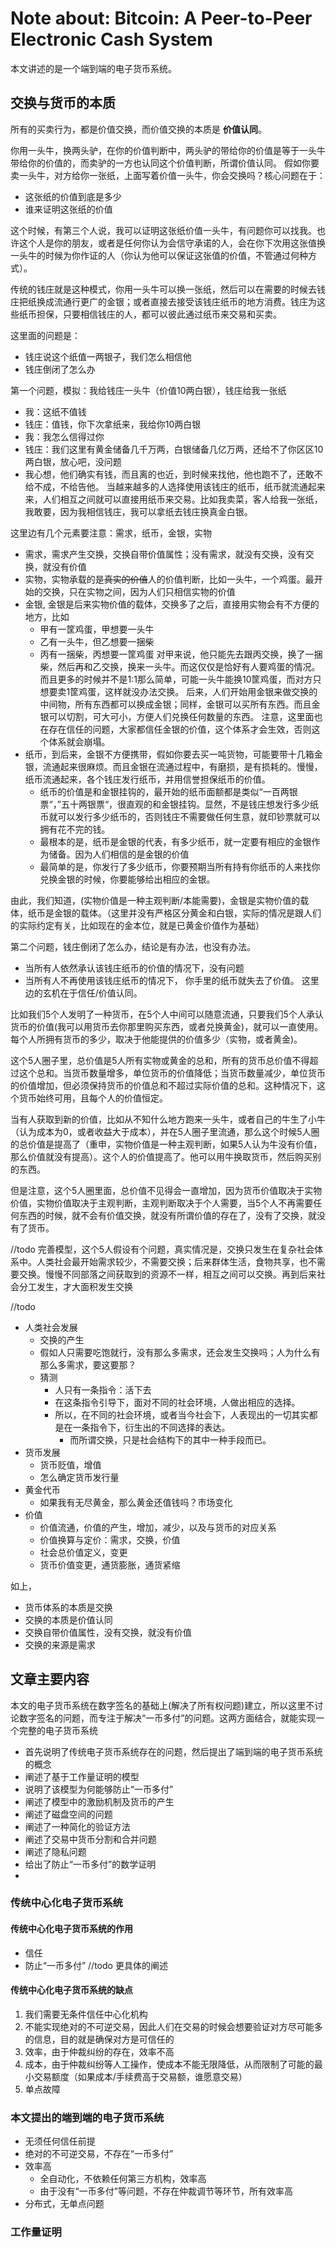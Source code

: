 # Note about: Bitcoin: A Peer-to-Peer Electronic Cash System
本文讲述的是一个端到端的电子货币系统。

## 交换与货币的本质
所有的买卖行为，都是价值交换，而价值交换的本质是 __价值认同__。

你用一头牛，换两头驴，在你的价值判断中，两头驴的带给你的价值是等于一头牛带给你的价值的，而卖驴的一方也认同这个价值判断，所谓价值认同。
假如你要卖一头牛，对方给你一张纸，上面写着价值一头牛，你会交换吗？核心问题在于：
- 这张纸的价值到底是多少
- 谁来证明这张纸的价值

这个时候，有第三个人说，我可以证明这张纸价值一头牛，有问题你可以找我。也许这个人是你的朋友，或者是任何你认为会信守承诺的人，会在你下次用这张值换一头牛的时候为你作证的人（你认为他可以保证这张值的价值，不管通过何种方式）。

传统的钱庄就是这种模式，你用一头牛可以换一张纸，然后可以在需要的时候去钱庄把纸换成流通行更广的金银；或者直接去接受该钱庄纸币的地方消费。钱庄为这些纸币担保，只要相信钱庄的人，都可以彼此通过纸币来交易和买卖。


这里面的问题是：
- 钱庄说这个纸值一两银子，我们怎么相信他
- 钱庄倒闭了怎么办

第一个问题，模拟：我给钱庄一头牛（价值10两白银），钱庄给我一张纸
- 我：这纸不值钱
- 钱庄：值钱，你下次拿纸来，我给你10两白银
- 我：我怎么信得过你
- 钱庄：我们这里有黄金储备几千万两，白银储备几亿万两，还给不了你区区10两白银，放心吧，没问题
- 我心想，他们确实有钱，而且离的也近，到时候来找他，他也跑不了，还敢不给不成，不给告他。
当越来越多的人选择使用该钱庄的纸币，纸币就流通起来来，人们相互之间就可以直接用纸币来交易。比如我卖菜，客人给我一张纸，我敢要，因为我相信钱庄，我可以拿纸去钱庄换真金白银。

这里边有几个元素要注意：需求，纸币，金银，实物
- 需求，需求产生交换，交换自带价值属性；没有需求，就没有交换，没有交换，就没有价值
- 实物，实物承载的是~~真实的价值~~人的价值判断，比如一头牛，一个鸡蛋。最开始的交换，只在实物之间，因为人们只相信实物的价值
- 金银, 金银是后来实物价值的载体，交换多了之后，直接用实物会有不方便的地方，比如
	- 甲有一筐鸡蛋，甲想要一头牛
	- 乙有一头牛，但乙想要一捆柴
	- 丙有一捆柴，丙想要一筐鸡蛋
	对甲来说，他只能先去跟丙交换，换了一捆柴，然后再和乙交换，换来一头牛。而这仅仅是恰好有人要鸡蛋的情况。而且更多的时候并不是1:1那么简单，可能一头牛能换10筐鸡蛋，而对方只想要卖1筐鸡蛋，这样就没办法交换。
	后来，人们开始用金银来做交换的中间物，所有东西都可以换成金银；同样，金银可以买所有东西。而且金银可以切割，可大可小，方便人们兑换任何数量的东西。
	注意，这里面也在存在信任的问题，大家都信任金银的价值，这个体系才会生效，否则这个体系就会崩塌。
- 纸币，到后来，金银不方便携带，假如你要去买一吨货物，可能要带十几箱金银，流通起来很麻烦。而且金银在流通过程中，有磨损，是有损耗的。慢慢，纸币流通起来，各个钱庄发行纸币，并用信誉担保纸币的价值。
	- 纸币的价值是和金银挂钩的，最开始的纸币面额都是类似“一百两银票“，”五十两银票“，很直观的和金银挂钩。显然，不是钱庄想发行多少纸币就可以发行多少纸币的，否则钱庄不需要做任何生意，就印钞票就可以拥有花不完的钱。
	- 最根本的是，纸币是金银的代表，有多少纸币，就一定要有相应的金银作为储备。因为人们相信的是金银的价值
	- 最简单的是，你发行了多少纸币，你要预期当所有持有你纸币的人来找你兑换金银的时候，你要能够给出相应的金银。

由此，我们知道，(实物价值是一种主观判断/本能需要)，金银是实物价值的载体，纸币是金银的载体。（这里并没有严格区分黄金和白银，实际的情况是跟人们的实际约定有关，比如现在的金本位，就是已黄金价值作为基础）

第二个问题，钱庄倒闭了怎么办，结论是有办法，也没有办法。
- 当所有人依然承认该钱庄纸币的价值的情况下，没有问题
- 当所有人不再使用该钱庄纸币的情况下， 你手里的纸币就失去了价值。
这里边的玄机在于信任/价值认同。

比如我们5个人发明了一种货币，在5个人中间可以随意流通，只要我们5个人承认货币的价值(我可以用货币去你那里购买东西，或者兑换黄金)，就可以一直使用。每个人所拥有货币的多少，取决于他能提供的价值多少（实物，或者黄金)。

这个5人圈子里，总价值是5人所有实物或黄金的总和，所有的货币总价值不得超过这个总和。当货币数量增多，单位货币的价值降低；当货币数量减少，单位货币的价值增加，但必须保持货币的价值总和不超过实际价值的总和。这种情况下，这个货币始终可用，且每个人的价值恒定。

当有人获取到新的价值，比如从不知什么地方跑来一头牛，或者自己的牛生了小牛（认为成本为0，或者收益大于成本），并在5人圈子里流通，那么这个时候5人圈的总价值是提高了（重申，实物价值是一种主观判断，如果5人认为牛没有价值，那么价值就没有提高）。这个人的价值提高了。他可以用牛换取货币，然后购买别的东西。

但是注意，这个5人圈里面，总价值不见得会一直增加，因为货币价值取决于实物价值，实物价值取决于主观判断，主观判断取决于个人需要，当5个人不再需要任何东西的时候，就不会有价值交换，就没有所谓价值的存在了，没有了交换，就没有了货币。

//todo 完善模型，这个5人假设有个问题，真实情况是，交换只发生在复杂社会体系中。人类社会最开始需求较少，不需要交换；后来群体生活，食物共享，也不需要交换。慢慢不同部落之间获取到的资源不一样，相互之间可以交换。再到后来社会分工发生，才大面积发生交换

//todo
- 人类社会发展
	- 交换的产生
	- 假如人只需要吃饱就行，没有那么多需求，还会发生交换吗；人为什么有那么多需求，要这要那？
	- 猜测
		- 人只有一条指令：活下去
		- 在这条指令引导下，面对不同的社会环境，人做出相应的选择。
		- 所以，在不同的社会环境，或者当今社会下，人表现出的一切其实都是在一条指令下，衍生出的不同选择的表达。
			- 而所谓交换，只是社会结构下的其中一种手段而已。
- 货币发展
	- 货币贬值，增值
	- 怎么确定货币发行量
- 黄金代币
	- 如果我有无尽黄金，那么黄金还值钱吗？市场变化
- 价值
	- 价值流通，价值的产生，增加，减少，以及与货币的对应关系
	- 价值换算与定价：需求，交换，价值
	- 社会总价值定义，变更
	- 货币价值变更，通货膨胀，通货紧缩


如上，
- 货币体系的本质是交换
- 交换的本质是价值认同
- 交换自带价值属性，没有交换，就没有价值
- 交换的来源是需求

## 文章主要内容
本文的电子货币系统在数字签名的基础上(解决了所有权问题)建立，所以这里不讨论数字签名的问题，而专注于解决“一币多付”的问题。这两方面结合，就能实现一个完整的电子货币系统

- 首先说明了传统电子货币系统存在的问题，然后提出了端到端的电子货币系统的概念
- 阐述了基于工作量证明的模型
- 说明了该模型为何能够防止“一币多付”
- 阐述了模型中的激励机制及货币的产生
- 阐述了磁盘空间的问题
- 阐述了一种简化的验证方法
- 阐述了交易中货币分割和合并问题
- 阐述了隐私问题
- 给出了防止“一币多付”的数学证明
- 

### 传统中心化电子货币系统
#### 传统中心化电子货币系统的作用
- 信任
- 防止“一币多付”
//todo 更具体的阐述

#### 传统中心化电子货币系统的缺点
1. 我们需要无条件信任中心化机构
2. 不能实现绝对的不可逆交易，因此人们在交易的时候会想要验证对方尽可能多的信息，目的就是确保对方是可信任的
3. 效率，由于仲裁纠纷的存在，效率不高
4. 成本，由于仲裁纠纷等人工操作，使成本不能无限降低，从而限制了可能的最小交易额度（如果成本/手续费高于交易额，谁愿意交易）
5. 单点故障

### 本文提出的端到端的电子货币系统
- 无须任何信任前提
- 绝对的不可逆交易，不存在“一币多付”
- 效率高
	- 全自动化，不依赖任何第三方机构，效率高
	- 由于没有“一币多付”等问题，不存在仲裁调节等环节，所有效率高
- 分布式，无单点问题


### 工作量证明
